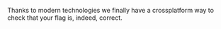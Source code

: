 Thanks to modern technologies we finally have a crossplatform way to check that your flag is, indeed, correct.
